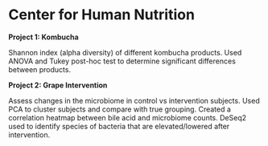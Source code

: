 # Center for Human Nutrition

**Project 1: Kombucha**

Shannon index (alpha diversity) of different kombucha products.
Used ANOVA and Tukey post-hoc test to determine significant differences between products.

**Project 2: Grape Intervention**

Assess changes in the microbiome in control vs intervention subjects.
Used PCA to cluster subjects and compare with true grouping.
Created a correlation heatmap between bile acid and microbiome counts.
DeSeq2 used to identify species of bacteria that are elevated/lowered after intervention.
